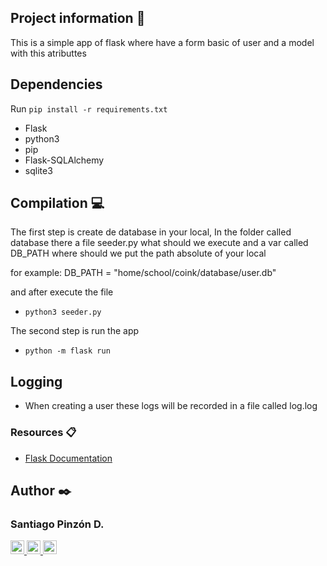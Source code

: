 ## Project information 🚀

This is a simple app of flask where have a form basic of user and a model with this atributtes

## Dependencies
Run ```pip install -r requirements.txt ```

* Flask
* python3
* pip
* Flask-SQLAlchemy
* sqlite3

## Compilation 💻

The first step is create de database in your local,
In the folder called database there a file seeder.py what should we execute and a var called DB_PATH where should we put the path absolute of your local

for example:
DB_PATH = "home/school/coink/database/user.db"

and after execute the file

* ```python3 seeder.py```

The second step is run the app

* ``` python -m flask run ```

## Logging


* When creating a user these logs will be recorded in a file called log.log

### Resources 📋

* [Flask Documentation](https://flask.palletsprojects.com/en/2.0.x/)

## Author ✒️

<p align="left">
    <h3 align="left"> Santiago Pinzón D. </h3>
      <p align="left">
	   </a>
		<p align="left">
        <a href="https://twitter.com/santiagopinzonD" target="_blank">
            <img width="22" src="https://upload.wikimedia.org/wikipedia/sco/thumb/9/9f/Twitter_bird_logo_2012.svg/172px-Twitter_bird_logo_2012.svg.png">
        </a>
        <a href="https://www.linkedin.com/in/santiagopinzond" target="_blank">
            <img width="22" src="https://raw.githubusercontent.com/zumrudu-anka/zumrudu-anka/master/images/linkedin.svg">
        </a>
        <a href="https://medium.com/@santiagopinzond" target="_blank">
            <img width="22" src="https://upload.wikimedia.org/wikipedia/commons/thumb/e/ec/Medium_logo_Monogram.svg/1200px-Medium_logo_Monogram.svg.png">
			</a>
</p>

